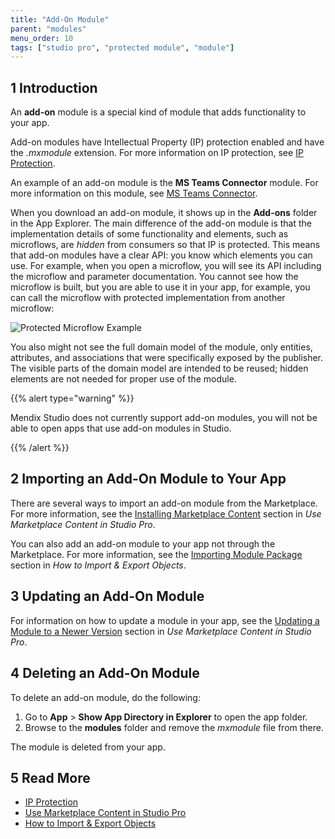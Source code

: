```yaml
---
title: "Add-On Module"
parent: "modules"
menu_order: 10
tags: ["studio pro", "protected module", "module"]
---
```


## 1 Introduction

An **add-on** module is a special kind of module that adds functionality to your app. 

Add-on modules have Intellectual Property (IP) protection enabled and have the *.mxmodule* extension. For more information on IP protection, see [IP Protection](/appstore/creating-content/sol-ip-protection). 

An example of an add-on module is the **MS Teams Connector** module. For more information on this module, see [MS Teams Connector](/appstore/app-services/ms-teams-connector).

When you download an add-on module, it shows up in the **Add-ons** folder in the App Explorer. The main difference of the add-on module is that the implementation details of some functionality and elements, such as microflows, are *hidden* from consumers so that IP is protected. This means that add-on modules have a clear API: you know which elements you can use. For example, when you open a microflow, you will see its API including the microflow and parameter documentation. You cannot see how the microflow is built, but you are able to use it in your app, for example, you can call the microflow with protected implementation from another microflow:

![Protected Microflow Example](attachments/add-on-module/protected-microflow.png)

You also might not see the full domain model of the module, only entities, attributes, and associations that were specifically exposed by the publisher. The visible parts of the domain model are intended to be reused; hidden elements are not needed for proper use of the module.

{{% alert type="warning" %}}

Mendix Studio does not currently support add-on modules, you will not be able to open apps that use add-on modules in Studio.

{{% /alert %}}

## 2 Importing an Add-On Module to Your App

There are several ways to import an add-on module from the Marketplace. For more information, see the [Installing Marketplace Content](/appstore/general/app-store-content#install) section in *Use Marketplace Content in Studio Pro*.

You can also add an add-on module to your app not through the Marketplace. For more information, see the [Importing Module Package](/howto/integration/importing-and-exporting-objects#import-module) section in *How to Import & Export Objects*. 

## 3 Updating an Add-On Module 

For information on how to update a module in your app, see the [Updating a Module to a Newer Version](/appstore/general/app-store-content#update-module) section in *Use Marketplace Content in Studio Pro*.

## 4 Deleting an Add-On Module

To delete an add-on module, do the following:

1. Go to  **App** > **Show App Directory in Explorer** to open the app folder.
2. Browse to the **modules** folder and remove the *mxmodule* file from there.

The module is deleted from your app.

## 5 Read More

* [IP Protection](/appstore/creating-content/sol-ip-protection)
* [Use Marketplace Content in Studio Pro](/appstore/general/app-store-content)
* [How to Import & Export Objects](/howto/integration/importing-and-exporting-objects)

